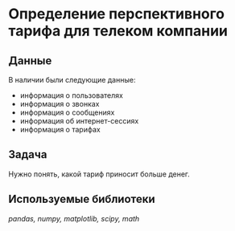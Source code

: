 # Определение перспективного тарифа для телеком компании


## Данные

В наличии были следующие данные:
 - информация о пользователях
 - информация о звонках
 - информация о сообщениях
 - информация об интернет-сессиях
 - информация о тарифах

## Задача

Нужно понять, какой тариф приносит больше  денег.

## Используемые библиотеки
*pandas, numpy, matplotlib, scipy, math*
